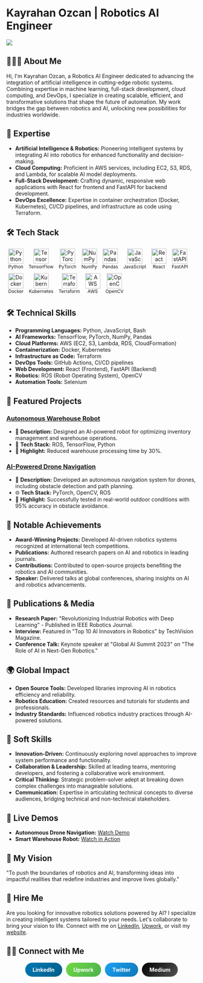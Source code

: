# Kayrahan Ozcan | Robotics AI Engineer
![](assets/header.png)
## 👨🏻‍💻 About Me

Hi, I'm Kayrahan Ozcan, a Robotics AI Engineer dedicated to advancing the integration of artificial intelligence in cutting-edge robotic systems. Combining expertise in machine learning, full-stack development, cloud computing, and DevOps, I specialize in creating scalable, efficient, and transformative solutions that shape the future of automation. My work bridges the gap between robotics and AI, unlocking new possibilities for industries worldwide.

## 🤖 Expertise

* **Artificial Intelligence & Robotics:** Pioneering intelligent systems by integrating AI into robotics for enhanced functionality and decision-making.
* **Cloud Computing:** Proficient in AWS services, including EC2, S3, RDS, and Lambda, for scalable AI model deployments.
* **Full-Stack Development:** Crafting dynamic, responsive web applications with React for frontend and FastAPI for backend development.
* **DevOps Excellence:** Expertise in container orchestration (Docker, Kubernetes), CI/CD pipelines, and infrastructure as code using Terraform.
  
## 🛠 Tech Stack

<p align="center">
  <div style="display: inline-block; text-align: center; margin: 5px;">
    <img width="40px" height="40px" src="https://cdn.jsdelivr.net/gh/devicons/devicon/icons/python/python-original.svg" alt="Python"><br>
    <span style="font-size: 12px;">Python</span>
  </div>
  <div style="display: inline-block; text-align: center; margin: 5px;">
    <img width="40px" height="40px" src="https://cdn.jsdelivr.net/gh/devicons/devicon/icons/tensorflow/tensorflow-original.svg" alt="TensorFlow"><br>
    <span style="font-size: 12px;">TensorFlow</span>
  </div>
  <div style="display: inline-block; text-align: center; margin: 5px;">
    <img width="40px" height="40px" src="https://cdn.jsdelivr.net/gh/devicons/devicon/icons/pytorch/pytorch-original.svg" alt="PyTorch"><br>
    <span style="font-size: 12px;">PyTorch</span>
  </div>
  <div style="display: inline-block; text-align: center; margin: 5px;">
    <img width="40px" height="40px" src="https://cdn.jsdelivr.net/gh/devicons/devicon/icons/numpy/numpy-original.svg" alt="NumPy"><br>
    <span style="font-size: 12px;">NumPy</span>
  </div>
  <div style="display: inline-block; text-align: center; margin: 5px;">
    <img width="40px" height="40px" src="https://cdn.jsdelivr.net/gh/devicons/devicon/icons/pandas/pandas-original.svg" alt="Pandas"><br>
    <span style="font-size: 12px;">Pandas</span>
  </div>
  <div style="display: inline-block; text-align: center; margin: 5px;">
    <img width="40px" height="40px" src="https://cdn.jsdelivr.net/gh/devicons/devicon/icons/javascript/javascript-original.svg" alt="JavaScript"><br>
    <span style="font-size: 12px;">JavaScript</span>
  </div>
  <div style="display: inline-block; text-align: center; margin: 5px;">
    <img width="40px" height="40px" src="https://cdn.jsdelivr.net/gh/devicons/devicon/icons/react/react-original.svg" alt="React"><br>
    <span style="font-size: 12px;">React</span>
  </div>
  <div style="display: inline-block; text-align: center; margin: 5px;">
    <img width="40px" height="40px" src="https://cdn.jsdelivr.net/gh/devicons/devicon/icons/fastapi/fastapi-original.svg" alt="FastAPI"><br>
    <span style="font-size: 12px;">FastAPI</span>
  </div>
  <div style="display: inline-block; text-align: center; margin: 5px;">
    <img width="40px" height="40px" src="https://cdn.jsdelivr.net/gh/devicons/devicon/icons/docker/docker-original-wordmark.svg" alt="Docker"><br>
    <span style="font-size: 12px;">Docker</span>
  </div>
  <div style="display: inline-block; text-align: center; margin: 5px;">
    <img width="40px" height="40px" src="https://cdn.jsdelivr.net/gh/devicons/devicon/icons/kubernetes/kubernetes-plain.svg" alt="Kubernetes"><br>
    <span style="font-size: 12px;">Kubernetes</span>
  </div>
  <div style="display: inline-block; text-align: center; margin: 5px;">
    <img width="40px" height="40px" src="https://cdn.jsdelivr.net/gh/devicons/devicon/icons/terraform/terraform-original.svg" alt="Terraform"><br>
    <span style="font-size: 12px;">Terraform</span>
  </div>
  <div style="display: inline-block; text-align: center; margin: 5px;">
    <img width="40px" height="40px" src="https://cdn.jsdelivr.net/gh/devicons/devicon/icons/amazonwebservices/amazonwebservices-original-wordmark.svg" alt="AWS"><br>
    <span style="font-size: 12px;">AWS</span>
  </div>
  <div style="display: inline-block; text-align: center; margin: 5px;">
    <img width="40px" height="40px" src="https://cdn.jsdelivr.net/gh/devicons/devicon/icons/opencv/opencv-original.svg" alt="OpenCV"><br>
    <span style="font-size: 12px;">OpenCV</span>
  </div>
</p>
  
## 🛠 Technical Skills

* **Programming Languages:** Python, JavaScript, Bash
* **AI Frameworks:** TensorFlow, PyTorch, NumPy, Pandas
* **Cloud Platforms:** AWS (EC2, S3, Lambda, RDS, CloudFormation)
* **Containerization:** Docker, Kubernetes
* **Infrastructure as Code:** Terraform
* **DevOps Tools:** GitHub Actions, CI/CD pipelines
* **Web Development:** React (Frontend), FastAPI (Backend)
* **Robotics:** ROS (Robot Operating System), OpenCV
* **Automation Tools:** Selenium

## 🚀 Featured Projects

### [Autonomous Warehouse Robot](https://github.com/kayrahanozcan/warehouse-robot)
- 🧠 **Description:** Designed an AI-powered robot for optimizing inventory management and warehouse operations.
- 📂 **Tech Stack:** ROS, TensorFlow, Python
- 🌟 **Highlight:** Reduced warehouse processing time by 30%.

### [AI-Powered Drone Navigation](https://github.com/kayrahanozcan/drone-navigation)
- 🚀 **Description:** Developed an autonomous navigation system for drones, including obstacle detection and path planning.
- 🌐 **Tech Stack:** PyTorch, OpenCV, ROS
- 🌟 **Highlight:** Successfully tested in real-world outdoor conditions with 95% accuracy in obstacle avoidance.

## 🌟 Notable Achievements

* **Award-Winning Projects:** Developed AI-driven robotics systems recognized at international tech competitions.
* **Publications:** Authored research papers on AI and robotics in leading journals.
* **Contributions:** Contributed to open-source projects benefiting the robotics and AI communities.
* **Speaker:** Delivered talks at global conferences, sharing insights on AI and robotics advancements.

## 📝 Publications & Media

- **Research Paper:** "Revolutionizing Industrial Robotics with Deep Learning" - Published in IEEE Robotics Journal.
- **Interview:** Featured in "Top 10 AI Innovators in Robotics" by TechVision Magazine.
- **Conference Talk:** Keynote speaker at "Global AI Summit 2023" on "The Role of AI in Next-Gen Robotics."

## 🌍 Global Impact

- **Open Source Tools:** Developed libraries improving AI in robotics efficiency and reliability.
- **Robotics Education:** Created resources and tutorials for students and professionals.
- **Industry Standards:** Influenced robotics industry practices through AI-powered solutions.

## 🤝 Soft Skills

* **Innovation-Driven:** Continuously exploring novel approaches to improve system performance and functionality.
* **Collaboration & Leadership:** Skilled at leading teams, mentoring developers, and fostering a collaborative work environment.
* **Critical Thinking:** Strategic problem-solver adept at breaking down complex challenges into manageable solutions.
* **Communication:** Expertise in articulating technical concepts to diverse audiences, bridging technical and non-technical stakeholders.

## 🎥 Live Demos

- **Autonomous Drone Navigation:** [Watch Demo](https://www.youtube.com/watch?v=dronedemo)
- **Smart Warehouse Robot:** [Watch in Action](https://www.youtube.com/watch?v=robotdemo)

## 🧠 My Vision

"To push the boundaries of robotics and AI, transforming ideas into impactful realities that redefine industries and improve lives globally."

## 💼 Hire Me

Are you looking for innovative robotics solutions powered by AI? I specialize in creating intelligent systems tailored to your needs. Let's collaborate to bring your vision to life. Connect with me on [LinkedIn](https://www.linkedin.com/in/kayrahanozcan/), [Upwork](https://www.upwork.com/freelancers/kayrahanozcan), or visit my [website](https://kayrahanozcan.com).

## 🤝🏻 Connect with Me

<p align="center" style="display: flex; flex-wrap: wrap; justify-content: center; gap: 10px;">
  <a href="https://www.linkedin.com/in/kayrahanozcan/" target="_blank" style="text-decoration: none; border-radius: 25px; padding: 10px 20px; background: linear-gradient(135deg, #0077B5, #005f87); color: white; font-weight: bold;">LinkedIn</a>
  <a href="https://www.upwork.com/freelancers/kayrahanozcan" target="_blank" style="text-decoration: none; border-radius: 25px; padding: 10px 20px; background: linear-gradient(135deg, #6fda44, #4caf50); color: white; font-weight: bold;">Upwork</a>
  <a href="https://twitter.com/kayrahanozcan" target="_blank" style="text-decoration: none; border-radius: 25px; padding: 10px 20px; background: linear-gradient(135deg, #1DA1F2, #0e77b7); color: white; font-weight: bold;">Twitter</a>
  <a href="https://medium.com/@kayrahanozcan" target="_blank" style="text-decoration: none; border-radius: 25px; padding: 10px 20px; background: linear-gradient(135deg, #000000, #555555); color: white; font-weight: bold;">Medium</a>
</p>
